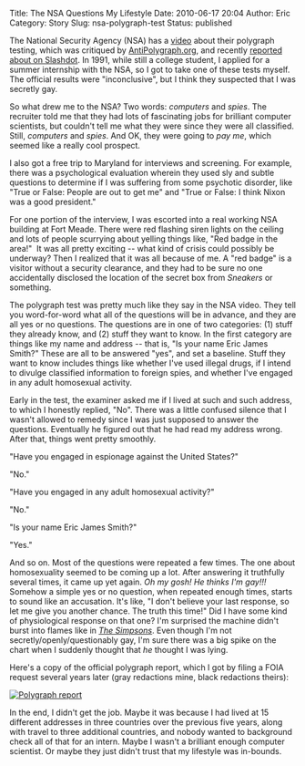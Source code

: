 Title: The NSA Questions My Lifestyle
Date: 2010-06-17 20:04
Author: Eric
Category: Story
Slug: nsa-polygraph-test
Status: published

The National Security Agency (NSA) has a
[video](http://dssa.dss.mil/seta/broadcast_news/video_resources/polygraph_flash.html)
about their polygraph testing, which was critiqued by
[AntiPolygraph.org](http://www.youtube.com/watch?v=93_FDeMENN4), and
recently [reported about on
Slashdot](http://science.slashdot.org/story/10/06/13/2049211/The-Truth-About-the-Polygraph-According-To-the-NSA).
In 1991, while still a college student, I applied for a summer
internship with the NSA, so I got to take one of these tests myself. The
official results were "inconclusive", but I think they suspected that I
was secretly gay.

<!--more-->
So what drew me to the NSA? Two words: *computers* and
*spies*. The recruiter told me that they had lots of fascinating jobs
for brilliant computer scientists, but couldn't tell me what they were
since they were all classified. Still, *computers* and *spies*. And OK,
they were going to *pay me*, which seemed like a really cool prospect.

I also got a free trip to Maryland for interviews and screening. For
example, there was a psychological evaluation wherein they used sly and
subtle questions to determine if I was suffering from some psychotic
disorder, like "True or False: People are out to get me" and "True or
False: I think Nixon was a good president."

For one portion of the interview, I was escorted into a real working NSA
building at Fort Meade. There were red flashing siren lights on the
ceiling and lots of people scurrying about yelling things like, "Red
badge in the area!"  It was all pretty exciting -- what kind of crisis
could possibly be underway? Then I realized that it was all because of
me. A "red badge" is a visitor without a security clearance, and they
had to be sure no one accidentally disclosed the location of the secret
box from *Sneakers* or something.

The polygraph test was pretty much like they say in the NSA video. They
tell you word-for-word what all of the questions will be in advance, and
they are all yes or no questions. The questions are in one of two
categories: (1) stuff they already know, and (2) stuff they want to
know. In the first category are things like my name and address -- that
is, "Is your name Eric James Smith?" These are all to be answered "yes",
and set a baseline. Stuff they want to know includes things like whether
I've used illegal drugs, if I intend to divulge classified information
to foreign spies, and whether I've engaged in any adult homosexual
activity.

Early in the test, the examiner asked me if I lived at such and such
address, to which I honestly replied, "No". There was a little confused
silence that I wasn't allowed to remedy since I was just supposed to
answer the questions. Eventually he figured out that he had read my
address wrong. After that, things went pretty smoothly.

"Have you engaged in espionage against the United States?"

"No."

"Have you engaged in any adult homosexual activity?"

"No."

"Is your name Eric James Smith?"

"Yes."

And so on. Most of the questions were repeated a few times. The one
about homosexuality seemed to be coming up a lot. After answering it
truthfully several times, it came up yet again. *Oh my gosh! He thinks
I'm gay!!!* Somehow a simple yes or no question, when repeated enough
times, starts to sound like an accusation. It's like, "I don't believe
your last response, so let me give you another chance. The truth this
time!" Did I have some kind of physiological response on that one? I'm
surprised the machine didn't burst into flames like in *[The
Simpsons](http://www.youtube.com/watch?v=bjyCY7Qi8ic)*. Even though I'm
not secretly/openly/questionably gay, I'm sure there was a big spike on
the chart when I suddenly thought that *he* thought I was lying.

Here's a copy of the official polygraph report, which I got by filing a
FOIA request several years later (gray redactions mine, black redactions
theirs):

[![Polygraph report]({filename}/images/polygraph-small.jpg)]({filename}/images/polygraph.jpg)

In the end, I didn't get the job. Maybe it was because I had lived at 15
different addresses in three countries over the previous five years,
along with travel to three additional countries, and nobody wanted to
background check all of that for an intern. Maybe I wasn't a brilliant
enough computer scientist. Or maybe they just didn't trust that my
lifestyle was in-bounds.
